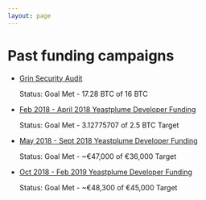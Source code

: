 ```yaml
---
layout: page
---
```


# Past funding campaigns

- [Grin Security Audit](sec_audit)

	Status: Goal Met - 17.28 BTC of 16 BTC

- [Feb 2018 - April 2018 Yeastplume Developer Funding](yeastplume)

  Status: Goal Met - 3.12775707 of 2.5 BTC Target

- [May 2018 - Sept 2018 Yeastplume Developer Funding](yeastplume)

  Status: Goal Met - ~€47,000 of €36,000 Target

- [Oct 2018 - Feb 2019 Yeastplume Developer Funding](yeastplume)

  Status: Goal Met - ~€48,300 of €45,000 Target
